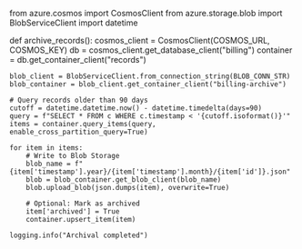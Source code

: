 from azure.cosmos import CosmosClient
from azure.storage.blob import BlobServiceClient
import datetime

def archive_records():
    cosmos_client = CosmosClient(COSMOS_URL, COSMOS_KEY)
    db = cosmos_client.get_database_client("billing")
    container = db.get_container_client("records")
    
    blob_client = BlobServiceClient.from_connection_string(BLOB_CONN_STR)
    blob_container = blob_client.get_container_client("billing-archive")
    
    # Query records older than 90 days
    cutoff = datetime.datetime.now() - datetime.timedelta(days=90)
    query = f"SELECT * FROM c WHERE c.timestamp < '{cutoff.isoformat()}'"
    items = container.query_items(query, enable_cross_partition_query=True)
    
    for item in items:
        # Write to Blob Storage
        blob_name = f"{item['timestamp'].year}/{item['timestamp'].month}/{item['id']}.json"
        blob = blob_container.get_blob_client(blob_name)
        blob.upload_blob(json.dumps(item), overwrite=True)
        
        # Optional: Mark as archived
        item['archived'] = True
        container.upsert_item(item)
    
    logging.info("Archival completed")
